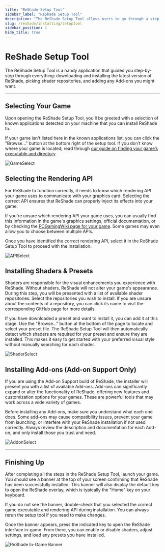 ```yaml
---
title: "ReShade Setup Tool"
sidebar_label: "ReShade Setup Tool"
description: "The ReShade Setup Tool allows users to go through a step-by-step installation procedure in order to easily download and install ReShade, known shader repositories, and external add-ons."
slug: /reshade/installing/setuptool
sidebar_position: 1
hide_title: true
---
```


# ReShade Setup Tool

The ReShade Setup Tool is a handy application that guides you step-by-step through everything: downloading and installing the latest version of ReShade, picking shader repositories, and adding any Add-ons you might want.

---

## Selecting Your Game

Upon opening the ReShade Setup Tool, you'll be greeted with a selection of known applications detected on your machine that you can install ReShade to.

If your game isn't listed here in the known applications list, you can click the "Browse..." button at the bottom right of the setup tool. If you don't know where your game is located, read through [our guide on finding your game’s executable and directory](../../additionalguides/findexecutable).

![GameSelect](https://assets.martysmods.com/reshade/installing/SetupToolGameSelect.webp)

## Selecting the Rendering API

For ReShade to function correctly, it needs to know which rendering API your game uses to communicate with your graphics card. Selecting the correct API ensures that ReShade can properly inject its effects into your game.

If you're unsure which rendering API your game uses, you can usually find this information in the game's graphics settings, official documentation, or by checking the [PCGamingWiki page for your game](https://pcgamingwiki.com). Some games may even allow you to choose between multiple APIs.

Once you have identified the correct rendering API, select it in the ReShade Setup Tool to proceed with the installation.

![APISelect](https://assets.martysmods.com/reshade/installing/SetupToolAPISelect.webp)

## Installing Shaders & Presets

Shaders are responsible for the visual enhancements you experience with ReShade. Without shaders, ReShade will not alter your game's appearance. During this step, you will be presented with a list of available shader repositories. Select the repositories you wish to install. If you are unsure about the contents of a repository, you can click its name to visit the corresponding GitHub page for more details.

If you have downloaded a preset and want to install it, you can add it at this stage. Use the "Browse..." button at the bottom of the page to locate and select your preset file. The ReShade Setup Tool will then automatically detect which shaders are required for your preset and ensure they are installed. This makes it easy to get started with your preferred visual style without manually searching for each shader.

![ShaderSelect](https://assets.martysmods.com/reshade/installing/SetupToolShaderSelect.webp)

## Installing Add-ons (Add-on Support Only)

If you are using the Add-on Support build of ReShade, the installer will present you with a list of available Add-ons. Add-ons can significantly expand or alter the functionality of ReShade, offering new features and customization options for your games. These are powerful tools that may work across a wide variety of games.

Before installing any Add-ons, make sure you understand what each one does. Some add-ons may cause compatibility issues, prevent your game from launching, or interfere with your ReShade installation if not used correctly. Always review the description and documentation for each Add-on, and only install those you trust and need.

![AddonSelect](https://assets.martysmods.com/reshade/installing/SetupToolAddonSelect.webp)

---

## Finishing Up

After completing all the steps in the ReShade Setup Tool, launch your game. You should see a banner at the top of your screen confirming that ReShade has been successfully installed. This banner will also display the default key to open the ReShade overlay, which is typically the "Home" key on your keyboard.

If you do not see the banner, double-check that you selected the correct game executable and rendering API during installation. You can always rerun the setup tool if you need to make changes.

Once the banner appears, press the indicated key to open the ReShade interface in-game. From there, you can enable or disable shaders, adjust settings, and load any presets you have installed.

![ReShade In-Game Banner](https://assets.martysmods.com/reshade/installing/ReShadeInstalled.webp)